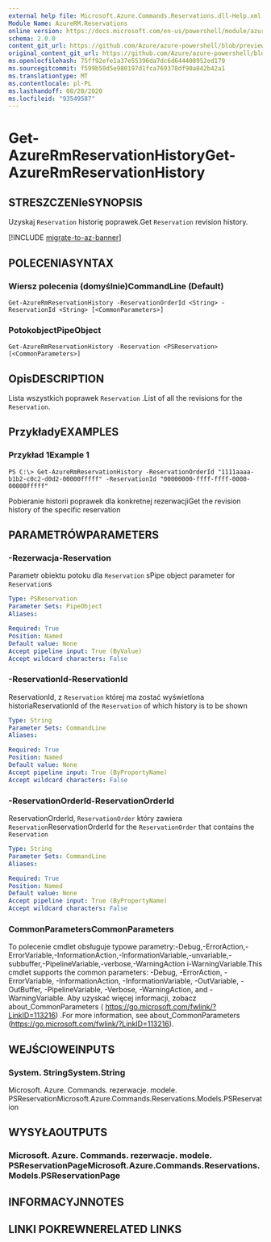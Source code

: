```yaml
---
external help file: Microsoft.Azure.Commands.Reservations.dll-Help.xml
Module Name: AzureRM.Reservations
online version: https://docs.microsoft.com/en-us/powershell/module/azurerm.reservations/get-azurermreservationhistory
schema: 2.0.0
content_git_url: https://github.com/Azure/azure-powershell/blob/preview/src/ResourceManager/Reservations/Commands.Reservations/help/Get-AzureRmReservationHistory.md
original_content_git_url: https://github.com/Azure/azure-powershell/blob/preview/src/ResourceManager/Reservations/Commands.Reservations/help/Get-AzureRmReservationHistory.md
ms.openlocfilehash: 75ff92efe1a37e55396da7dc6d644408952ed179
ms.sourcegitcommit: f599b50d5e980197d1fca769378df90a842b42a1
ms.translationtype: MT
ms.contentlocale: pl-PL
ms.lasthandoff: 08/20/2020
ms.locfileid: "93549587"
---
```

# <span data-ttu-id="08ab7-101">Get-AzureRmReservationHistory</span><span class="sxs-lookup"><span data-stu-id="08ab7-101">Get-AzureRmReservationHistory</span></span>

## <span data-ttu-id="08ab7-102">STRESZCZENIe</span><span class="sxs-lookup"><span data-stu-id="08ab7-102">SYNOPSIS</span></span>
<span data-ttu-id="08ab7-103">Uzyskaj `Reservation` historię poprawek.</span><span class="sxs-lookup"><span data-stu-id="08ab7-103">Get `Reservation` revision history.</span></span>

[!INCLUDE [migrate-to-az-banner](../../includes/migrate-to-az-banner.md)]

## <span data-ttu-id="08ab7-104">POLECENIA</span><span class="sxs-lookup"><span data-stu-id="08ab7-104">SYNTAX</span></span>

### <span data-ttu-id="08ab7-105">Wiersz polecenia (domyślnie)</span><span class="sxs-lookup"><span data-stu-id="08ab7-105">CommandLine (Default)</span></span>
```
Get-AzureRmReservationHistory -ReservationOrderId <String> -ReservationId <String> [<CommonParameters>]
```

### <span data-ttu-id="08ab7-106">Potokobject</span><span class="sxs-lookup"><span data-stu-id="08ab7-106">PipeObject</span></span>
```
Get-AzureRmReservationHistory -Reservation <PSReservation> [<CommonParameters>]
```

## <span data-ttu-id="08ab7-107">Opis</span><span class="sxs-lookup"><span data-stu-id="08ab7-107">DESCRIPTION</span></span>
<span data-ttu-id="08ab7-108">Lista wszystkich poprawek `Reservation` .</span><span class="sxs-lookup"><span data-stu-id="08ab7-108">List of all the revisions for the `Reservation`.</span></span>

## <span data-ttu-id="08ab7-109">Przykłady</span><span class="sxs-lookup"><span data-stu-id="08ab7-109">EXAMPLES</span></span>

### <span data-ttu-id="08ab7-110">Przykład 1</span><span class="sxs-lookup"><span data-stu-id="08ab7-110">Example 1</span></span>
```
PS C:\> Get-AzureRmReservationHistory -ReservationOrderId "1111aaaa-b1b2-c0c2-d0d2-00000fffff" -ReservationId "00000000-ffff-ffff-0000-00000fffff"
```

<span data-ttu-id="08ab7-111">Pobieranie historii poprawek dla konkretnej rezerwacji</span><span class="sxs-lookup"><span data-stu-id="08ab7-111">Get the revision history of the specific reservation</span></span>

## <span data-ttu-id="08ab7-112">PARAMETRÓW</span><span class="sxs-lookup"><span data-stu-id="08ab7-112">PARAMETERS</span></span>

### <span data-ttu-id="08ab7-113">-Rezerwacja</span><span class="sxs-lookup"><span data-stu-id="08ab7-113">-Reservation</span></span>
<span data-ttu-id="08ab7-114">Parametr obiektu potoku dla `Reservation` s</span><span class="sxs-lookup"><span data-stu-id="08ab7-114">Pipe object parameter for `Reservation`s</span></span>

```yaml
Type: PSReservation
Parameter Sets: PipeObject
Aliases: 

Required: True
Position: Named
Default value: None
Accept pipeline input: True (ByValue)
Accept wildcard characters: False
```

### <span data-ttu-id="08ab7-115">-ReservationId</span><span class="sxs-lookup"><span data-stu-id="08ab7-115">-ReservationId</span></span>
<span data-ttu-id="08ab7-116">ReservationId, z `Reservation` której ma zostać wyświetlona historia</span><span class="sxs-lookup"><span data-stu-id="08ab7-116">ReservationId of the `Reservation` of which history is to be shown</span></span>

```yaml
Type: String
Parameter Sets: CommandLine
Aliases: 

Required: True
Position: Named
Default value: None
Accept pipeline input: True (ByPropertyName)
Accept wildcard characters: False
```

### <span data-ttu-id="08ab7-117">-ReservationOrderId</span><span class="sxs-lookup"><span data-stu-id="08ab7-117">-ReservationOrderId</span></span>
<span data-ttu-id="08ab7-118">ReservationOrderId, `ReservationOrder` który zawiera `Reservation`</span><span class="sxs-lookup"><span data-stu-id="08ab7-118">ReservationOrderId for the `ReservationOrder` that contains the `Reservation`</span></span>

```yaml
Type: String
Parameter Sets: CommandLine
Aliases: 

Required: True
Position: Named
Default value: None
Accept pipeline input: True (ByPropertyName)
Accept wildcard characters: False
```

### <span data-ttu-id="08ab7-119">CommonParameters</span><span class="sxs-lookup"><span data-stu-id="08ab7-119">CommonParameters</span></span>
<span data-ttu-id="08ab7-120">To polecenie cmdlet obsługuje typowe parametry:-Debug,-ErrorAction,-ErrorVariable,-InformationAction,-InformationVariable,-unvariable,-subbuffer,-PipelineVariable,-verbose,-WarningAction i-WarningVariable.</span><span class="sxs-lookup"><span data-stu-id="08ab7-120">This cmdlet supports the common parameters: -Debug, -ErrorAction, -ErrorVariable, -InformationAction, -InformationVariable, -OutVariable, -OutBuffer, -PipelineVariable, -Verbose, -WarningAction, and -WarningVariable.</span></span> <span data-ttu-id="08ab7-121">Aby uzyskać więcej informacji, zobacz about_CommonParameters ( https://go.microsoft.com/fwlink/?LinkID=113216) .</span><span class="sxs-lookup"><span data-stu-id="08ab7-121">For more information, see about_CommonParameters (https://go.microsoft.com/fwlink/?LinkID=113216).</span></span>

## <span data-ttu-id="08ab7-122">WEJŚCIOWE</span><span class="sxs-lookup"><span data-stu-id="08ab7-122">INPUTS</span></span>

### <span data-ttu-id="08ab7-123">System. String</span><span class="sxs-lookup"><span data-stu-id="08ab7-123">System.String</span></span>
<span data-ttu-id="08ab7-124">Microsoft. Azure. Commands. rezerwacje. modele. PSReservation</span><span class="sxs-lookup"><span data-stu-id="08ab7-124">Microsoft.Azure.Commands.Reservations.Models.PSReservation</span></span>

## <span data-ttu-id="08ab7-125">WYSYŁA</span><span class="sxs-lookup"><span data-stu-id="08ab7-125">OUTPUTS</span></span>

### <span data-ttu-id="08ab7-126">Microsoft. Azure. Commands. rezerwacje. modele. PSReservationPage</span><span class="sxs-lookup"><span data-stu-id="08ab7-126">Microsoft.Azure.Commands.Reservations.Models.PSReservationPage</span></span>

## <span data-ttu-id="08ab7-127">INFORMACYJN</span><span class="sxs-lookup"><span data-stu-id="08ab7-127">NOTES</span></span>

## <span data-ttu-id="08ab7-128">LINKI POKREWNE</span><span class="sxs-lookup"><span data-stu-id="08ab7-128">RELATED LINKS</span></span>

